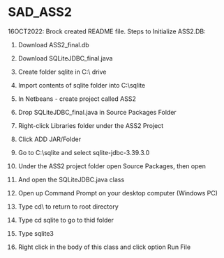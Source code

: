 # SAD_ASS2
16OCT2022: Brock created README file.
Steps to Initialize ASS2.DB:
1. Download ASS2_final.db
2. Download SQLiteJDBC_final.java
3. Create folder sqlite in C:\ drive
4. Import contents of sqlite folder into C:\sqlite
5. In Netbeans - create project called ASS2
6. Drop SQLiteJDBC_final.java in Source Packages Folder
7. Right-click Libraries folder under the ASS2 Project
8. Click ADD JAR/Folder
9. Go to C:\sqlite and select sqlite-jdbc-3.39.3.0
10. Under the ASS2 project folder open Source Packages, then open <default package>
11. And open the SQLiteJDBC.java class
12. Open up Command Prompt on your desktop computer (Windows PC)
13. Type cd\ to return to root directory
14. Type cd sqlite to go to thid folder
15. Type sqlite3

12. Right click in the body of this class and click option Run File
